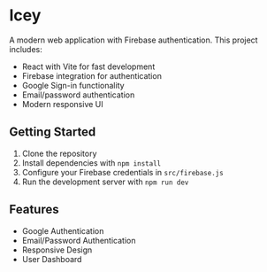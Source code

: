 # Icey

A modern web application with Firebase authentication. This project includes:

- React with Vite for fast development
- Firebase integration for authentication
- Google Sign-in functionality
- Email/password authentication
- Modern responsive UI

## Getting Started

1. Clone the repository
2. Install dependencies with `npm install`
3. Configure your Firebase credentials in `src/firebase.js`
4. Run the development server with `npm run dev`

## Features

- Google Authentication
- Email/Password Authentication
- Responsive Design
- User Dashboard
